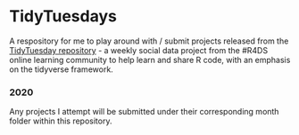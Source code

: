 # TidyTuesdays

A respository for me to play around with / submit projects released from the [TidyTuesday repository](https://github.com/rfordatascience/tidytuesday) - a weekly social data project from the #R4DS online learning community to help learn and share R code, with an emphasis on the tidyverse framework.

### 2020
Any projects I attempt will be submitted under their corresponding month folder within this repository.
